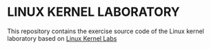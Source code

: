 # LINUX KERNEL LABORATORY

This repository contains the exercise source code of the Linux kernel laboratory based on  [Linux Kernel Labs](https://linux-kernel-labs.github.io)

